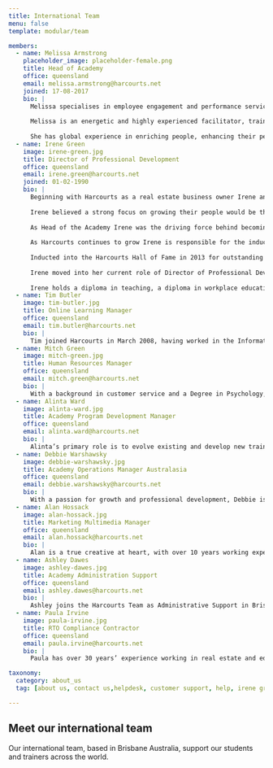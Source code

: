 ```yaml
---
title: International Team
menu: false
template: modular/team

members:
  - name: Melissa Armstrong
    placeholder_image: placeholder-female.png
    title: Head of Academy
    office: queensland
    email: melissa.armstrong@harcourts.net
    joined: 17-08-2017
    bio: |
      Melissa specialises in employee engagement and performance services. Melissa, joins us from Flight Centre where she has worked since 2003, firstly in senior finance roles, before embarking on her successful career in the learning and development sphere. Prior to this, she spent 10 years working in some of the world’s leading retail, media and finance organisations in Australia, the United Kingdom and Singapore. Melissa is a qualified CPA and holds a Bachelor of Business and a Diploma of Neuroleadership. 
      
      Melissa is an energetic and highly experienced facilitator, trainer and speaker.
      
      She has global experience in enriching people, enhancing their performance and converting their potential. Highly driven and creative, she has a unique presentation style that helps her unite and motivate an audience.
  - name: Irene Green
    image: irene-green.jpg
    title: Director of Professional Development
    office: queensland
    email: irene.green@harcourts.net
    joined: 01-02-1990
    bio: |
      Beginning with Harcourts as a real estate business owner Irene and husband Mike were the number 1 franchise for New Zealand. Moving to Australia in 1997 the duo began the global expansion of Harcourts and ultimately purchased the company with partner Paul Wright in 2000.
      
      Irene believed a strong focus on growing their people would be their point of difference and has been an integral part of Harcourts Academy for over 25 years introducing successful and diverse programmes in Harcourts training rooms across 10 countries as well as online. 
      
      As Head of the Academy Irene was the driving force behind becoming a Registered Training Organisation in Australia in 2004 and developing affiliations with industry training providers in New Zealand, South Africa and Indonesia.
      
      As Harcourts continues to grow Irene is responsible for the induction of new countries and works closely with the Harcourts Heads of Department and new corporate teams as well as travelling frequently to support our existing operations dotted around the globe.
      
      Inducted into the Harcourts Hall of Fame in 2013 for outstanding contribution Irene continues to champion international projects such as Harcourts Inspirational Women, Harcourts Future Leaders and our corporate One Team Leadership training programme.
      
      Irene moved into her current role of Director of Professional Development in August 2017.
      
      Irene holds a diploma in teaching, a diploma in workplace education and a diploma in business (real estate).
  - name: Tim Butler
    image: tim-butler.jpg
    title: Online Learning Manager
    office: queensland
    email: tim.butler@harcourts.net
    bio: |
      Tim joined Harcourts in March 2008, having worked in the Information Technology industry for over seven years as a Multimedia Developer then Interaction Designer. This has given Tim extensive experience in utilising technology to successfully deliver information and knowledge. Tim holds a Bachelor of Multimedia from Griffith University and strongly believes that technology is only useful if it makes people's lives better or easier. As the Academy's Online Learning Manager, Tim is responsible for the vison, design, development and maintenance of all Academy online systems.
  - name: Mitch Green
    image: mitch-green.jpg
    title: Human Resources Manager
    office: queensland
    email: mitch.green@harcourts.net
    bio: |
      With a background in customer service and a Degree in Psychology, Mitch takes responsibility for Harcourts Human Resources (HR) policies and tools for the team.  The currency and growth of our intellectual property within the Harcourts resource library is a key focus for Mitch; this includes the job descriptions, process and associated resources for every role within Team Harcourts from Sales through to Corporate.  Based in Brisbane, Mitch employs his advanced qualifications in Counselling to consult with our people then communicate and implement Harcourts HR systems and services to the wider Harcourts team. 
  - name: Alinta Ward
    image: alinta-ward.jpg
    title: Academy Program Development Manager
    office: queensland
    email: alinta.ward@harcourts.net
    bio: |
      Alinta’s primary role is to evolve existing and develop new training programmes and resources for the Academy.  Alinta has worked within many roles during her time with Harcourts from administration, property management, sales & marketing, enabling her to draw from her in-the-field knowledge and experiences when developing new resources. Alinta’s aim is to ensure all our Academy Manuals, Workbooks, PowerPoints, AV, Leader’s guides and Assessment tools are comprehensive, easy to use and are readily available to our trainers.
  - name: Debbie Warshawsky
    image: debbie-warshawsky.jpg
    title: Academy Operations Manager Australasia
    office: queensland
    email: debbie.warshawsky@harcourts.net
    bio: |
      With a passion for growth and professional development, Debbie is committed to producing real estate ‘stars’ in the field and corporate world. An award-winning Queensland Real Estate Consultant and a Qualified trainer, Debbie joined Harcourts in 2003 as the State Trainer for Queensland. With Certificate IV in Workplace Training and Assessment and her full licence, Debbie’s focus is working with Harcourts Academy Trainers for their induction, training and ongoing support. Covering Academy programme delivery and consistency, RTO compliance, Debbie is responsible for communication between regions and Academy team contribution.
  - name: Alan Hossack
    image: alan-hossack.jpg
    title: Marketing Multimedia Manager
    office: queensland
    email: alan.hossack@harcourts.net
    bio: |
      Alan is a true creative at heart, with over 10 years working experience across multiple industries in high paced environments. He is versatile, reliable and efficient with a strong eye for detail. Alan has a diversified skill-set encompassing Brand Management, Marketing, Design, Videography, Communications and Training. Alan works closely with Alinta to ensure that our training content both looks great and is engaging for our students.
  - name: Ashley Dawes
    image: ashley-dawes.jpg
    title: Academy Administration Support
    office: queensland
    email: ashley.dawes@harcourts.net
    bio: |
      Ashley joins the Harcourts Team as Administrative Support in Brisbane’s Head Office. Her primary focus will be around providing quality administrative support, coordinating Academy events and promoting excellent culture within the Academy Team. With a background in administration and customer service in finance and insurance industries, Ashley is passionate about the effects that positive team culture and good communication have on the workplace, and seeks to promote these in her everyday work.
  - name: Paula Irvine
    image: paula-irvine.jpg
    title: RTO Compliance Contractor
    office: queensland
    email: paula.irvine@harcourts.net
    bio: |
      Paula has over 30 years’ experience working in real estate and education and training. She holds a Batchelor of Arts (Adult Education), Certificate IV TAE, and has held real estate licenses in Queensland, the ACT and New South Wales. During her time as the General Manager of Property at Kaplan Professional, she developed strategic partnerships with all facets of the real estate industry to deliver real estate training and CPD. She has consistently developed and implemented initiatives that significantly improved business performance in all her education management roles. Paula’s strong leadership skills, financial management and ability to drive change has built her reputation as a professional, go-to person for any real estate training. 

taxonomy:
  category: about_us
  tag: [about us, contact us,helpdesk, customer support, help, irene green, debbie ]

---
```

## Meet our international team

Our international team, based in Brisbane Australia, support our students and trainers across the world.
